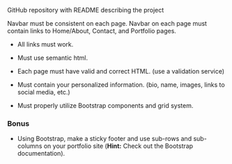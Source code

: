  GitHub repository with README describing the project
 
 Navbar must be consistent on each page.
 Navbar on each page must contain links to Home/About, Contact, and Portfolio pages.
 
* All links must work.
 
* Must use semantic html.
 
* Each page must have valid and correct HTML. (use a validation service)
 
* Must contain your personalized information. (bio, name, images, links to social media, etc.)
 
* Must properly utilize Bootstrap components and grid system.
 
### Bonus
 
* Using Bootstrap, make a sticky footer and use sub-rows and sub-columns on your portfolio site (**Hint:** Check out the Bootstrap documentation).
